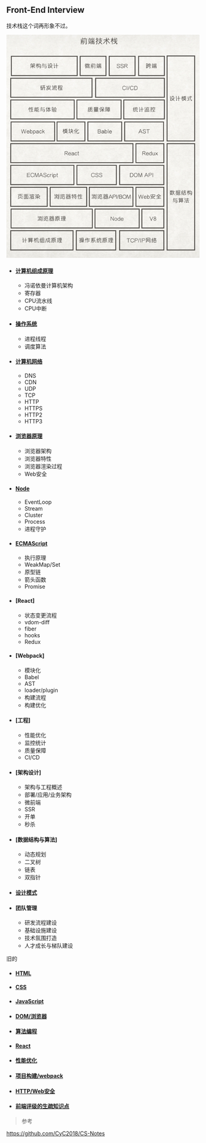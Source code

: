 ## Front-End Interview

技术栈这个词再形象不过。

![技术栈](stack.png)

- #### [计算机组成原理](./计算机组成原理)
    - 冯诺依曼计算机架构
    - 寄存器
    - CPU流水线
    - CPU中断
- #### [操作系统](./操作系统)
    - 进程线程
    - 调度算法
- #### [计算机网络](./计算机网络)
    - DNS
    - CDN
    - UDP
    - TCP
    - HTTP
    - HTTPS
    - HTTP2
    - HTTP3
- #### [浏览器原理](./浏览器原理)
    - 浏览器架构
    - 浏览器特性
    - 浏览器渲染过程
    - Web安全
- #### [Node](./Node)
    - EventLoop
    - Stream
    - Cluster
    - Process
    - 进程守护
- #### [ECMAScript](./ECMAScript)
    - 执行原理
    - WeakMap/Set
    - 原型链
    - 箭头函数
    - Promise
- #### [React]
    - 状态变更流程
    - vdom-diff
    - fiber
    - hooks
    - Redux
- #### [Webpack]
    - 模块化
    - Babel
    - AST
    - loader/plugin
    - 构建流程
    - 构建优化
- #### [工程]
    - 性能优化
    - 监控统计
    - 质量保障
    - CI/CD
- #### [架构设计]
    - 架构与工程概述
    - 部署/应用/业务架构
    - 微前端
    - SSR
    - 开单
    - 秒杀
- #### [数据结构与算法]
    - 动态规划
    - 二叉树
    - 链表
    - 双指针
- #### [设计模式](./设计模式)
- #### 团队管理
    - 研发流程建设
    - 基础设施建设
    - 技术氛围打造
    - 人才成长与梯队建设

旧的
- #### [HTML](./html)
- #### [CSS](./css)
- #### [JavaScript](./javascript)
- #### [DOM/浏览器](./dom) 
- #### [算法编程](./algorithm)
- #### [React](./react)
- #### [性能优化](./performance)
- #### [项目构建/webpack](./webpack)
- #### [HTTP/Web安全](./http)
- #### [前端评级的生疏知识点](./fe)

> 参考

https://github.com/CyC2018/CS-Notes

